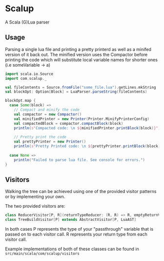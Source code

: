 # Scalup
A Scala (G)Lua parser

## Usage

Parsing a single lua file and printing a pretty printerd as well as a minifed version of it back out.
The minified version uses the Compactor before printing the code which will substitute local variable names
for shorter ones (i.e someVariable -> a)
```scala 
import scala.io.Source
import com.scalup._

val fileContents = Source.fromFile("some_file.lua").getLines.mkString
val blockOpt: Option[Block] = LuaParser.parseString(fileContents)

blockOpt.map {
  case Some(block) =>
    // Compact and minify the code
    val compactor = new Compactor()
    val minifiedPrinter = new Printer(Printer.MinifyPrinterConfig)
    val compactedBlock = compactor.compactBlock(block)
    println(s"Compacted code: \n ${minifiedPrinter.printBlock(block)}")
    
    // Pretty print the code
    val prettyPrinter = new Printer()
    println(s"Pretty Printed code: \n ${prettyPrinter.printBlock(block)}")
  
  case None =>
    println("Failed to parse lua file. See console for errors.")
}
```

## Visitors
Walking the tree can be achieved using one of the provided visitor patterns or by implementing your own.

The two provided visitors are:
```scala
class ReducerVisitor[P, R](returnTypeReducer: (R, R) => R, emptyReturnValue: R) extends AbstractVisitor[P, R]
class TreeBuildVisitor[P] extends AbstractVisitor[P, LuaAST]
```
In both cases P represents the type of your "passthrough" variable that is passed on to each visitor call.
R represents your return type from each visitor call.

Example implementations of both of these classes can be found in `src/main/scala/com/scalup/visitors`


